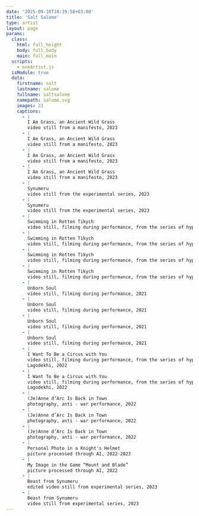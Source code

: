 ```yaml
---
date: '2025-09-10T18:39:58+03:00'
title: 'Salt Salome'
type: artist
layout: page
params:
  class:
    html: full_height
    body: full_body
    main: full_main
  scripts:
    - oneArtist.js
  isModule: true  
  data:
    firstname: salt
    lastname: salome
    fullname: saltsalome
    namepath: salome.svg
    images: 23
    captions:
      - |
        I Am Grass, an Ancient Wild Grass
        video still from a manifesto, 2023
      - |
        I Am Grass, an Ancient Wild Grass
        video still from a manifesto, 2023
      - |
        I Am Grass, an Ancient Wild Grass
        video still from a manifesto, 2023
      - |
        I Am Grass, an Ancient Wild Grass
        video still from a manifesto, 2023
      - |
        Synumeru
        video still from the experimental series, 2023
      - |
        Synumeru
        video still from the experimental series, 2023
      - |
        Swimming in Rotten Tikych
        video still, filming during performance, from the series of hypothetical films, 2023
      - |
        Swimming in Rotten Tikych
        video still, filming during performance, from the series of hypothetical films, 2023
      - |
        Swimming in Rotten Tikych
        video still, filming during performance, from the series of hypothetical films, 2023
      - |
        Swimming in Rotten Tikych
        video still, filming during performance, from the series of hypothetical films, 2023
      - |
        Unborn Soul
        video still, filming during performance, 2021
      - |
        Unborn Soul
        video still, filming during performance, 2021
      - |
        Unborn Soul
        video still, filming during performance, 2021
      - |
        Unborn Soul
        video still, filming during performance, 2021
      - |
        I Want To Be a Circus with You
        video still, filming during performance, from the series of hypothetical films,
        Lagodekhi, 2022
      - |
        I Want To Be a Circus with You
        video still, filming during performance, from the series of hypothetical films,
        Lagodekhi, 2022
      - |
        (Je)Anne d’Arc Is Back in Town
        photography, anti - war performance, 2022
      - |
        (Je)Anne d’Arc Is Back in Town
        photography, anti - war performance, 2022
      - |
        (Je)Anne d’Arc Is Back in Town
        photography, anti - war performance, 2022
      - |
        Personal Photo in a Knight's Helmet
        picture processed through AI, 2022-2023
      - |
        My Image in the Game “Mount and Blade”
        picture processed through AI, 2022
      - |
        Beast from Synumeru
        edited video still from experimental series, 2023
      - |
        Beast from Synumeru
        video still from experimental series, 2023
---
```

